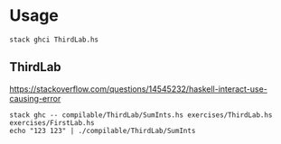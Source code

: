 # Usage
```shell
stack ghci ThirdLab.hs
```

## ThirdLab
https://stackoverflow.com/questions/14545232/haskell-interact-use-causing-error

```
stack ghc -- compilable/ThirdLab/SumInts.hs exercises/ThirdLab.hs exercises/FirstLab.hs
echo "123 123" | ./compilable/ThirdLab/SumInts
```